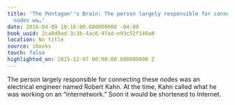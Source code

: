 ```yaml
---
title: 'The Pentagon''s Brain: The person largely responsible for connecting these
  nodes wa…'
date: 2016-04-09 18:16:00.600000000 -04:00
book_uuid: 2ca8d9ad-3c3b-4ac6-97ad-e93c52f140a0
location: No title
source: ibooks
touch: false
highlighted_on: 2015-12-07 00:00:00.000000000 Z
---
```


The person largely responsible for connecting these nodes was an electrical engineer named Robert Kahn. At the time, Kahn called what he was working on an “internetwork.” Soon it would be shortened to Internet.
